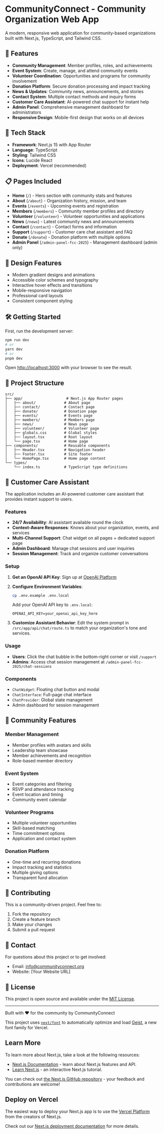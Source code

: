 # CommunityConnect - Community Organization Web App

A modern, responsive web application for community-based organizations built with Next.js, TypeScript, and Tailwind CSS.

## 🌟 Features

- **Community Management**: Member profiles, roles, and achievements
- **Event System**: Create, manage, and attend community events
- **Volunteer Coordination**: Opportunities and programs for community involvement
- **Donation Platform**: Secure donation processing and impact tracking
- **News & Updates**: Community news, announcements, and stories
- **Contact System**: Multiple contact methods and inquiry forms
- **Customer Care Assistant**: AI-powered chat support for instant help
- **Admin Panel**: Comprehensive management dashboard for administrators
- **Responsive Design**: Mobile-first design that works on all devices

## 🚀 Tech Stack

- **Framework**: Next.js 15 with App Router
- **Language**: TypeScript
- **Styling**: Tailwind CSS
- **Icons**: Lucide React
- **Deployment**: Vercel (recommended)

## 📋 Pages Included

- **Home** (`/`) - Hero section with community stats and features
- **About** (`/about`) - Organization history, mission, and team
- **Events** (`/events`) - Upcoming events and registration
- **Members** (`/members`) - Community member profiles and directory
- **Volunteer** (`/volunteer`) - Volunteer opportunities and applications
- **News** (`/news`) - Latest community news and announcements
- **Contact** (`/contact`) - Contact forms and information
- **Support** (`/support`) - Customer care chat assistant and FAQ
- **Donate** (`/donate`) - Donation platform with multiple options
- **Admin Panel** (`/admin-panel-fcc-2025`) - Management dashboard (admin only)

## 🎨 Design Features

- Modern gradient designs and animations
- Accessible color schemes and typography
- Interactive hover effects and transitions
- Mobile-responsive navigation
- Professional card layouts
- Consistent component styling

## 🛠️ Getting Started

First, run the development server:

```bash
npm run dev
# or
yarn dev
# or
pnpm dev
```

Open [http://localhost:3000](http://localhost:3000) with your browser to see the result.

## 📁 Project Structure

```
src/
├── app/                    # Next.js App Router pages
│   ├── about/             # About page
│   ├── contact/           # Contact page
│   ├── donate/            # Donation page
│   ├── events/            # Events page
│   ├── members/           # Members page
│   ├── news/              # News page
│   ├── volunteer/         # Volunteer page
│   ├── globals.css        # Global styles
│   ├── layout.tsx         # Root layout
│   └── page.tsx           # Home page
├── components/            # Reusable components
│   ├── Header.tsx         # Navigation header
│   ├── Footer.tsx         # Site footer
│   └── HomePage.tsx       # Home page content
└── types/
    └── index.ts           # TypeScript type definitions
```

## 💬 Customer Care Assistant

The application includes an AI-powered customer care assistant that provides instant support to users.

### Features

- **24/7 Availability**: AI assistant available round the clock
- **Context-Aware Responses**: Knows about your organization, events, and services
- **Multi-Channel Support**: Chat widget on all pages + dedicated support page
- **Admin Dashboard**: Manage chat sessions and user inquiries
- **Session Management**: Track and organize customer conversations

### Setup

1. **Get an OpenAI API Key**: Sign up at [OpenAI Platform](https://platform.openai.com/api-keys)

2. **Configure Environment Variables**:

   ```bash
   cp .env.example .env.local
   ```

   Add your OpenAI API key to `.env.local`:

   ```
   OPENAI_API_KEY=your_openai_api_key_here
   ```

3. **Customize Assistant Behavior**: Edit the system prompt in `/src/app/api/chat/route.ts` to match your organization's tone and services.

### Usage

- **Users**: Click the chat bubble in the bottom-right corner or visit `/support`
- **Admins**: Access chat session management at `/admin-panel-fcc-2025/chat-sessions`

### Components

- `ChatWidget`: Floating chat button and modal
- `ChatInterface`: Full-page chat interface
- `ChatProvider`: Global state management
- Admin dashboard for session management

## 🎯 Community Features

### Member Management

- Member profiles with avatars and skills
- Leadership team showcase
- Member achievements and recognition
- Role-based member directory

### Event System

- Event categories and filtering
- RSVP and attendance tracking
- Event location and timing
- Community event calendar

### Volunteer Programs

- Multiple volunteer opportunities
- Skill-based matching
- Time commitment options
- Application and contact system

### Donation Platform

- One-time and recurring donations
- Impact tracking and statistics
- Multiple giving options
- Transparent fund allocation

## 🤝 Contributing

This is a community-driven project. Feel free to:

1. Fork the repository
2. Create a feature branch
3. Make your changes
4. Submit a pull request

## 📧 Contact

For questions about this project or to get involved:

- Email: info@communityconnect.org
- Website: [Your Website URL]

## 📄 License

This project is open source and available under the [MIT License](LICENSE).

---

Built with ❤️ for the community by CommunityConnect

This project uses [`next/font`](https://nextjs.org/docs/app/building-your-application/optimizing/fonts) to automatically optimize and load [Geist](https://vercel.com/font), a new font family for Vercel.

## Learn More

To learn more about Next.js, take a look at the following resources:

- [Next.js Documentation](https://nextjs.org/docs) - learn about Next.js features and API.
- [Learn Next.js](https://nextjs.org/learn) - an interactive Next.js tutorial.

You can check out [the Next.js GitHub repository](https://github.com/vercel/next.js) - your feedback and contributions are welcome!

## Deploy on Vercel

The easiest way to deploy your Next.js app is to use the [Vercel Platform](https://vercel.com/new?utm_medium=default-template&filter=next.js&utm_source=create-next-app&utm_campaign=create-next-app-readme) from the creators of Next.js.

Check out our [Next.js deployment documentation](https://nextjs.org/docs/app/building-your-application/deploying) for more details.
